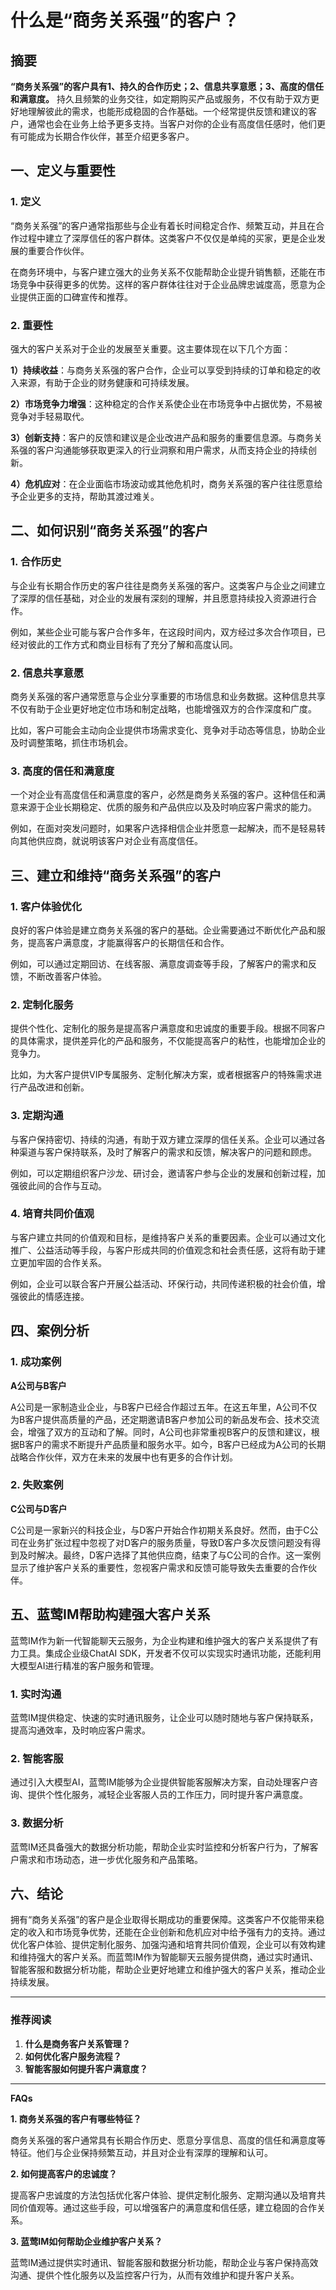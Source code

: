 # 什么是“商务关系强”的客户？

## 摘要

**“商务关系强”的客户具有1、持久的合作历史；2、信息共享意愿；3、高度的信任和满意度。** 持久且频繁的业务交往，如定期购买产品或服务，不仅有助于双方更好地理解彼此的需求，也能形成稳固的合作基础。一个经常提供反馈和建议的客户，通常也会在业务上给予更多支持。当客户对你的企业有高度信任感时，他们更有可能成为长期合作伙伴，甚至介绍更多客户。

## 一、定义与重要性

### 1. 定义

“商务关系强”的客户通常指那些与企业有着长时间稳定合作、频繁互动，并且在合作过程中建立了深厚信任的客户群体。这类客户不仅仅是单纯的买家，更是企业发展的重要合作伙伴。

在商务环境中，与客户建立强大的业务关系不仅能帮助企业提升销售额，还能在市场竞争中获得更多的优势。这样的客户群体往往对于企业品牌忠诚度高，愿意为企业提供正面的口碑宣传和推荐。

### 2. 重要性

强大的客户关系对于企业的发展至关重要。这主要体现在以下几个方面：

**1）持续收益**：与商务关系强的客户合作，企业可以享受到持续的订单和稳定的收入来源，有助于企业的财务健康和可持续发展。

**2）市场竞争力增强**：这种稳定的合作关系使企业在市场竞争中占据优势，不易被竞争对手轻易取代。

**3）创新支持**：客户的反馈和建议是企业改进产品和服务的重要信息源。与商务关系强的客户沟通能够获取更深入的行业洞察和用户需求，从而支持企业的持续创新。

**4）危机应对**：在企业面临市场波动或其他危机时，商务关系强的客户往往愿意给予企业更多的支持，帮助其渡过难关。

## 二、如何识别“商务关系强”的客户

### 1. 合作历史

与企业有长期合作历史的客户往往是商务关系强的客户。这类客户与企业之间建立了深厚的信任基础，对企业的发展有深刻的理解，并且愿意持续投入资源进行合作。

例如，某些企业可能与客户合作多年，在这段时间内，双方经过多次合作项目，已经对彼此的工作方式和商业目标有了充分了解和高度认同。

### 2. 信息共享意愿

商务关系强的客户通常愿意与企业分享重要的市场信息和业务数据。这种信息共享不仅有助于企业更好地定位市场和制定战略，也能增强双方的合作深度和广度。

比如，客户可能会主动向企业提供市场需求变化、竞争对手动态等信息，协助企业及时调整策略，抓住市场机会。

### 3. 高度的信任和满意度

一个对企业有高度信任和满意度的客户，必然是商务关系强的客户。这种信任和满意来源于企业长期稳定、优质的服务和产品供应以及及时响应客户需求的能力。

例如，在面对突发问题时，如果客户选择相信企业并愿意一起解决，而不是轻易转向其他供应商，就说明该客户对企业有高度信任。

## 三、建立和维持“商务关系强”的客户

### 1. 客户体验优化

良好的客户体验是建立商务关系强的客户的基础。企业需要通过不断优化产品和服务，提高客户满意度，才能赢得客户的长期信任和合作。

例如，可以通过定期回访、在线客服、满意度调查等手段，了解客户的需求和反馈，不断改善客户体验。

### 2. 定制化服务

提供个性化、定制化的服务是提高客户满意度和忠诚度的重要手段。根据不同客户的具体需求，提供差异化的产品和服务，不仅能提高客户的粘性，也能增加企业的竞争力。

比如，为大客户提供VIP专属服务、定制化解决方案，或者根据客户的特殊需求进行产品改进和创新。

### 3. 定期沟通

与客户保持密切、持续的沟通，有助于双方建立深厚的信任关系。企业可以通过各种渠道与客户保持联系，及时了解客户的需求和反馈，解决客户的问题和顾虑。

例如，可以定期组织客户沙龙、研讨会，邀请客户参与企业的发展和创新过程，加强彼此间的合作与互动。

### 4. 培育共同价值观

与客户建立共同的价值观和目标，是维持客户关系的重要因素。企业可以通过文化推广、公益活动等手段，与客户形成共同的价值观念和社会责任感，这将有助于建立更加牢固的合作关系。

例如，企业可以联合客户开展公益活动、环保行动，共同传递积极的社会价值，增强彼此的情感连接。

## 四、案例分析

### 1. 成功案例

**A公司与B客户**

A公司是一家制造业企业，与B客户已经合作超过五年。在这五年里，A公司不仅为B客户提供高质量的产品，还定期邀请B客户参加公司的新品发布会、技术交流会，增强了双方的互动和了解。同时，A公司也非常重视B客户的反馈和建议，根据B客户的需求不断提升产品质量和服务水平。如今，B客户已经成为A公司的长期战略合作伙伴，双方在未来的发展中也有更多的合作计划。

### 2. 失败案例

**C公司与D客户**

C公司是一家新兴的科技企业，与D客户开始合作初期关系良好。然而，由于C公司在业务扩张过程中忽视了对D客户的服务质量，导致D客户多次反馈问题没有得到及时解决。最终，D客户选择了其他供应商，结束了与C公司的合作。这一案例显示了维护客户关系的重要性，忽视客户需求和反馈可能导致失去重要的合作伙伴。

## 五、蓝莺IM帮助构建强大客户关系

蓝莺IM作为新一代智能聊天云服务，为企业构建和维护强大的客户关系提供了有力工具。集成企业级ChatAI SDK，开发者不仅可以实现实时通讯功能，还能利用大模型AI进行精准的客户服务和管理。

### 1. 实时沟通

蓝莺IM提供稳定、快速的实时通讯服务，让企业可以随时随地与客户保持联系，提高沟通效率，及时响应客户需求。

### 2. 智能客服

通过引入大模型AI，蓝莺IM能够为企业提供智能客服解决方案，自动处理客户咨询、提供个性化服务，减轻企业客服人员的工作压力，同时提升客户满意度。

### 3. 数据分析

蓝莺IM还具备强大的数据分析功能，帮助企业实时监控和分析客户行为，了解客户需求和市场动态，进一步优化服务和产品策略。

## 六、结论

拥有“商务关系强”的客户是企业取得长期成功的重要保障。这类客户不仅能带来稳定的收入和市场竞争优势，还能在企业创新和危机应对中给予强有力的支持。通过优化客户体验、提供定制化服务、加强沟通和培育共同价值观，企业可以有效构建和维持强大的客户关系。而蓝莺IM作为智能聊天云服务提供商，通过实时通讯、智能客服和数据分析功能，帮助企业更好地建立和维护强大的客户关系，推动企业持续发展。

---

### 推荐阅读

1. **什么是商务客户关系管理？**
2. **如何优化客户服务流程？**
3. **智能客服如何提升客户满意度？**

---

**FAQs**

**1. 商务关系强的客户有哪些特征？**

商务关系强的客户通常具有长期合作历史、愿意分享信息、高度的信任和满意度等特征。他们与企业保持频繁互动，并且对企业有深厚的理解和认可。

**2. 如何提高客户的忠诚度？**

提高客户忠诚度的方法包括优化客户体验、提供定制化服务、定期沟通以及培育共同价值观等。通过这些手段，可以增强客户的满意度和信任感，建立稳固的合作关系。

**3. 蓝莺IM如何帮助企业维护客户关系？**

蓝莺IM通过提供实时通讯、智能客服和数据分析功能，帮助企业与客户保持高效沟通、提供个性化服务以及监控客户行为，从而有效维护和提升客户关系。
